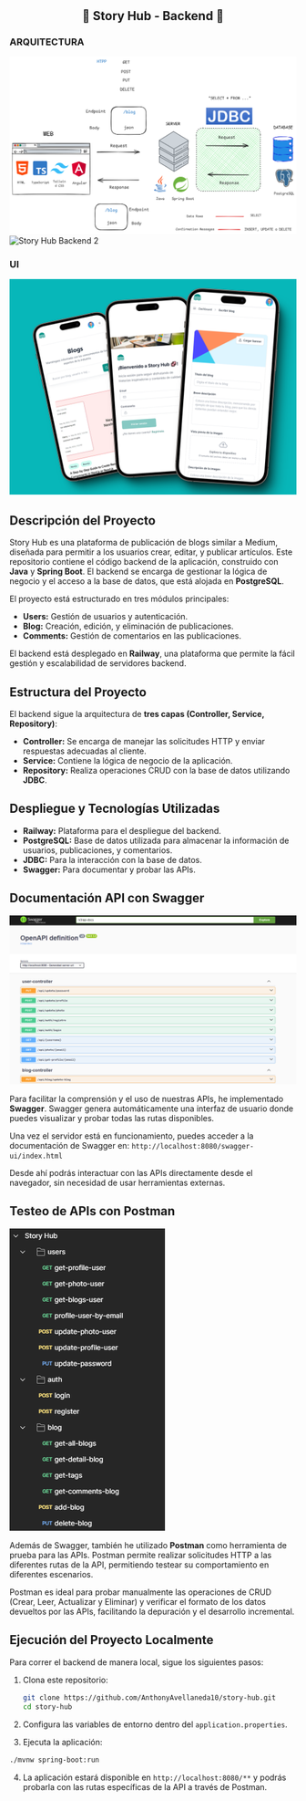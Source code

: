 
# <h2 align="center"> 💬 Story Hub - Backend 📝 </h2>

### ARQUITECTURA
![Story Hub Backend](./src/main/resources/ARCHITECTURE_1.png)
![Story Hub Backend 2](./src/main/resources/ARCHITECTURE_2.png)

### UI
![Story Hub UI](./src/main/resources/mockup.png)

## Descripción del Proyecto

Story Hub es una plataforma de publicación de blogs similar a Medium, diseñada para permitir a los usuarios crear, editar, y publicar artículos. Este repositorio contiene el código backend de la aplicación, construido con **Java** y **Spring Boot**. El backend se encarga de gestionar la lógica de negocio y el acceso a la base de datos, que está alojada en **PostgreSQL**.

El proyecto está estructurado en tres módulos principales:

- **Users:** Gestión de usuarios y autenticación.
- **Blog:** Creación, edición, y eliminación de publicaciones.
- **Comments:** Gestión de comentarios en las publicaciones.

El backend está desplegado en **Railway**, una plataforma que permite la fácil gestión y escalabilidad de servidores backend.

## Estructura del Proyecto

El backend sigue la arquitectura de **tres capas (Controller, Service, Repository)**:

- **Controller:** Se encarga de manejar las solicitudes HTTP y enviar respuestas adecuadas al cliente.
- **Service:** Contiene la lógica de negocio de la aplicación.
- **Repository:** Realiza operaciones CRUD con la base de datos utilizando **JDBC**.

## Despliegue y Tecnologías Utilizadas

- **Railway:** Plataforma para el despliegue del backend.
- **PostgreSQL:** Base de datos utilizada para almacenar la información de usuarios, publicaciones, y comentarios.
- **JDBC:** Para la interacción con la base de datos.
- **Swagger:** Para documentar y probar las APIs.

## Documentación API con Swagger

![Swagger UI](./src/main/resources/swagger-ui.png)

Para facilitar la comprensión y el uso de nuestras APIs, he implementado **Swagger**. Swagger genera automáticamente una interfaz de usuario donde puedes visualizar y probar todas las rutas disponibles.

Una vez el servidor está en funcionamiento, puedes acceder a la documentación de Swagger en:
`http://localhost:8080/swagger-ui/index.html`


Desde ahí podrás interactuar con las APIs directamente desde el navegador, sin necesidad de usar herramientas externas.

## Testeo de APIs con Postman

![Postman Collection](./src/main/resources/postman.png)

Además de Swagger, también he utilizado **Postman** como herramienta de prueba para las APIs. Postman permite realizar solicitudes HTTP a las diferentes rutas de la API, permitiendo testear su comportamiento en diferentes escenarios.

Postman es ideal para probar manualmente las operaciones de CRUD (Crear, Leer, Actualizar y Eliminar) y verificar el formato de los datos devueltos por las APIs, facilitando la depuración y el desarrollo incremental.

## Ejecución del Proyecto Localmente

Para correr el backend de manera local, sigue los siguientes pasos:

1. Clona este repositorio:
   ```bash
   git clone https://github.com/AnthonyAvellaneda10/story-hub.git
   cd story-hub

2. Configura las variables de entorno dentro del `application.properties`.

3. Ejecuta la aplicación:
```bash
./mvnw spring-boot:run
```

4. La aplicación estará disponible en `http://localhost:8080/**` y podrás probarla con las rutas específicas de la API a través de Postman.

